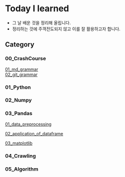 # Today I learned

- 그 날 배운 것을 정리해 올립니다.
- 정리하는 것에 주객전도되지 않고 이를 잘 활용하고자 합니다.

## Category

### 00_CrashCourse

[01_md_grammar](https://github.com/letsfuture/TIL/blob/master/00_CrashCourse/01_md_grammar.md) <br>
[02_git_grammar](https://github.com/letsfuture/TIL/blob/master/00_CrashCourse/02_git_grammar.md)<br>

### 01_Python

### 02_Numpy

### 03_Pandas

[01_data_preprocessing](https://github.com/letsfuture/TIL/blob/master/03_Pandas/01_data_preprocessing.md)<br>

[02_application_of_dataframe](https://github.com/letsfuture/TIL/blob/master/03_Pandas/02_application_of_dataframe.md)<br>

[03_matplotlib](https://github.com/letsfuture/TIL/blob/master/03_Pandas/03_matplotlib.md)<br>

### 04_Crawling

### 05_Algorithm

